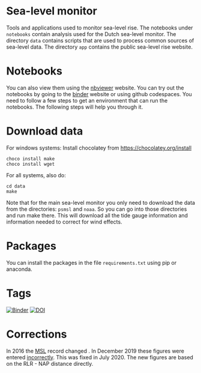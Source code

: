 # Sea-level monitor
Tools and applications used to monitor sea-level rise. The notebooks under `notebooks` contain analysis used for the Dutch sea-level monitor. The directory `data` contains scripts that are used to process common sources of sea-level data. The directory `app` contains the public sea-level rise website.

# Notebooks

You can also view them using the [nbviewer](https://nbviewer.ipython.org/github/openearth/sealevel/tree/master/notebooks/) website. You can try out the notebooks by going to the [binder](https://mybinder.org/v2/gh/openearth/sealevel/master?filepath=notebooks) website or using github codespaces. You need to follow a few steps to get an environment that can run the notebooks. The following steps will help you through it. 

# Download data
For windows systems:
Install chocolatey from https://chocolatey.org/install
``` shell
choco install make
choco install wget
```

For all systems, also do:
```
cd data
make
```
Note that for the main sea-level monitor you only need to download the data from the directories: `psmsl` and `noaa`. So you can go into those directories and run make there. This will download all the tide gauge information and information needed to correct for wind effects.

# Packages
You can install the packages in the file `requirements.txt` using pip or anaconda.


# Tags
[![Binder](https://mybinder.org/badge.svg)](https://mybinder.org/v2/gh/openearth/sealevel/master?filepath=notebooks)
[![DOI](https://zenodo.org/badge/90898262.svg)](https://zenodo.org/badge/latestdoi/90898262)

# Corrections
In 2016 the [MSL](https://www.psmsl.org/about_us/news/2016/mtl_msl_correction.php) record changed . In December 2019 these figures were entered [incorrectly](https://github.com/openearth/sealevel/issues/5). This was fixed in July 2020. The new figures are based on the RLR - NAP distance directly.
